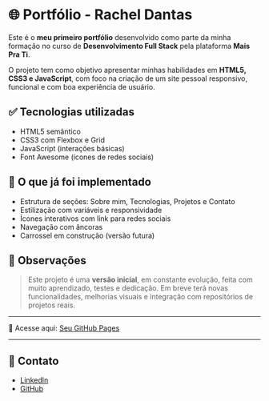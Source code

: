 # 🌐 Portfólio - Rachel Dantas

Este é o **meu primeiro portfólio** desenvolvido como parte da minha formação no curso de **Desenvolvimento Full Stack** pela plataforma **Mais Pra Ti**.

O projeto tem como objetivo apresentar minhas habilidades em **HTML5, CSS3 e JavaScript**, com foco na criação de um site pessoal responsivo, funcional e com boa experiência de usuário.

## ✅ Tecnologias utilizadas

- HTML5 semântico  
- CSS3 com Flexbox e Grid  
- JavaScript (interações básicas)
- Font Awesome (ícones de redes sociais)

## 🚀 O que já foi implementado

- Estrutura de seções: Sobre mim, Tecnologias, Projetos e Contato  
- Estilização com variáveis e responsividade  
- Ícones interativos com link para redes sociais  
- Navegação com âncoras  
- Carrossel em construção (versão futura)

## 📌 Observações

> Este projeto é uma **versão inicial**, em constante evolução, feita com muito aprendizado, testes e dedicação. Em breve terá novas funcionalidades, melhorias visuais e integração com repositórios de projetos reais.

---

🔗 Acesse aqui: [Seu GitHub Pages](https://seu-usuario.github.io/nome-do-repositorio)

---

## 💬 Contato

- [LinkedIn]([https://www.linkedin.com/in/seu-perfil](https://www.instagram.com/rs2chel/))
- [GitHub]([https://github.com/seu-usuario](https://github.com/rs2chel))
